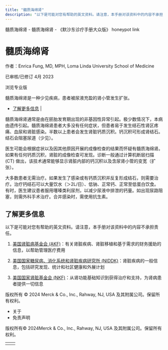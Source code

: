 ```yaml
---
title: "髓质海绵肾"
description: "以下是可能对您有帮助的英文资料。请注意，本手册对该资料中的内容不承担责任。"
---
```


﻿髓质海绵肾 \- 髓质海绵肾 \- 《默沙东诊疗手册大众版》 honeypot link

# 髓质海绵肾

作者：Enrica Fung, MD, MPH, Loma Linda University School of Medicine

已审核/已修订 4月 2023

浏览专业版

髓质海绵肾是一种少见疾病，患者被尿液充盈的肾小管发生扩张。

- [了解更多信息](#了解更多信息_v53031470_zh) \|

髓质海绵肾通常是由在胚胎发育期出现的非基因性异常引起。极少数情况下，本病由遗传引起。髓质海绵肾患者大多没有任何症状，但患者易于发生结石性肾区疼痛、血尿和肾脏感染。半数以上患者会发生肾脏钙质沉积。钙沉积可形成肾结石。结石会阻塞尿道（少见）。

医生可能会根据症状以及因其他原因开展的成像检查的结果而怀疑有髓质海绵肾。如果有任何钙质沉积，肾脏的成像检查可发现。诊断一般通过计算机断层扫描 (CT) 做出，该技术通常能够显示肾脏内部的钙沉积以及含尿肾小管的变宽（扩张）。

大多数患者无需治疗。如果发生了感染或有钙质沉积并反复形成结石，则需要治疗。治疗钙结石可以大量饮水（＞2L/日）、低钠、正常钙、正常至低蛋白饮食。有时，医生建议患者服用噻嗪类利尿剂，以减少尿液中排泄的钙量。如出现尿路阻塞，则需外科手术治疗。合并感染时，需使用抗生素。

## 了解更多信息

以下是可能对您有帮助的英文资料。请注意，本手册对该资料中的内容不承担责任。

1. [美国肾脏病基金会 (AKF)](http://www.kidneyfund.org/?referrer=https://www.google.com/)：有关肾脏疾病、肾脏移植和基于需求的财务援助的信息，以帮助管理医疗费用

2. [美国国家糖尿病、消化系统和肾脏疾病研究所 (NIDDK)](https://www.niddk.nih.gov/health-information/health-topics/kidney-disease/Pages/default.aspx)：肾脏疾病的一般信息，包括研究发现、统计和社区健康和外展计划

3. [美国国家肾脏基金会 (NKF)](https://www.kidney.org/)：从肾功能基础知识到获得治疗和支持，为肾病患者提供一切信息




版权所有 © 2024
Merck & Co., Inc., Rahway, NJ, USA 及其附属公司。保留所有权利。

- 关于
- 免责声明

版权所有© 2024Merck & Co., Inc., Rahway, NJ, USA 及其附属公司。保留所有权利。

|     |     |
| --- | --- |
|  |  |